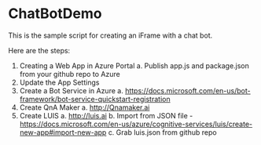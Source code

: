 # ChatBotDemo


This is the sample script for creating an iFrame with a chat bot.

Here are the steps:

1.	Creating a Web App in Azure Portal 
          a.	Publish app.js and package.json from your github repo to Azure 
2.	Update the App Settings
3.	Create a Bot Service in Azure
          a.	https://docs.microsoft.com/en-us/bot-framework/bot-service-quickstart-registration
4.	Create QnA Maker
          a.	http://Qnamaker.ai
5.	Create LUIS
          a.	http://luis.ai
b.	Import from JSON file - https://docs.microsoft.com/en-us/azure/cognitive-services/luis/create-new-app#import-new-app
          c.	Grab luis.json from github repo 
